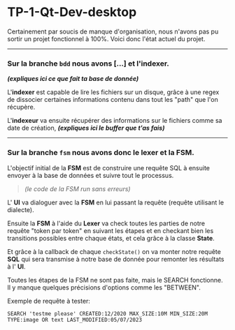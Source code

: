 # TP-1-Qt-Dev-desktop

Certainement par soucis de manque d'organisation, nous n'avons pas pu sortir un projet fonctionnel à 100%. Voici donc l'état actuel du projet.

----
### Sur la branche `bdd` nous avons [...] et l'indexer.

***(expliques ici ce que fait ta base de donnée)***

L'**indexer** est capable de lire les fichiers sur un disque, grâce à une regex de dissocier certaines informations contenu dans tout les "path" que l'on récupère.

L'**indexeur** va ensuite récupérer des informations sur le fichiers comme sa date de création, ***(expliques ici le buffer que t'as fais)***

----
### Sur la branche `fsm` nous avons donc le **lexer** et la **FSM**.
L'objectif initial de la **FSM** est de construire une requête SQL à ensuite envoyer à la base de données et suivre tout le processus. 

> *(le code de la FSM run sans erreurs)*

L' **UI** va dialoguer avec la **FSM** en lui passant la requête (requête utilisant le dialecte). 

Ensuite la **FSM** à l'aide du **Lexer** va check toutes les parties de notre requête "token par token" en suivant les étapes et en checkant bien les transitions possibles entre chaque états, et cela grâce à la classe **State**.

Et grâce à la callback de chaque `checkState()` on va monter notre requête **SQL** qui sera transmise à notre base de donnée pour remonter les résultats à l' **UI**.

Toutes les étapes de la FSM ne sont pas faite, mais le SEARCH fonctionne. Il y manque quelques précisions d'options comme les "BETWEEN".

Exemple de requête à tester:
```
SEARCH 'testme please' CREATED:12/2020 MAX_SIZE:10M MIN_SIZE:20M TYPE:image OR text LAST_MODIFIED:05/07/2023
```

